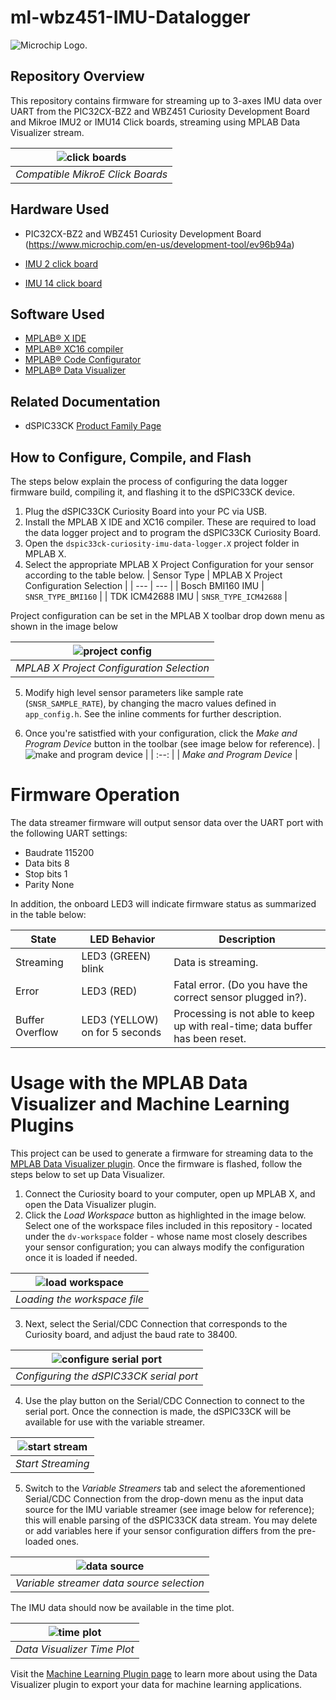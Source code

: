 # ml-wbz451-IMU-Datalogger
<picture>
    <source media="(prefers-color-scheme: dark)" srcset="images/microchip_logo_white_red.png">
	<source media="(prefers-color-scheme: light)" srcset="images/microchip_logo_black_red.png">
    <img alt="Microchip Logo." src="images/microchip_logo_black_red.png">
</picture> 

## Repository Overview
This repository contains firmware for streaming up to 3-axes IMU data over UART from the PIC32CX-BZ2 and WBZ451 Curiosity Development Board and Mikroe IMU2 or IMU14 Click boards, streaming using MPLAB Data Visualizer stream.

| ![click boards](images/click-boards.jpg) |
| :--: |
| *Compatible MikroE Click Boards* |

## Hardware Used

* PIC32CX-BZ2 and WBZ451 Curiosity Development Board (https://www.microchip.com/en-us/development-tool/ev96b94a)

* [IMU 2 click board](https://www.mikroe.com/6dof-imu-2-click)
* [IMU 14 click board](https://www.mikroe.com/6dof-imu-14-click)

## Software Used
* [MPLAB® X IDE](https://microchip.com/mplab/mplab-x-ide)
* [MPLAB® XC16 compiler](https://microchip.com/mplab/compilers)
* [MPLAB® Code Configurator](https://www.microchip.com/mcc)
* [MPLAB® Data Visualizer](https://www.microchip.com/en-us/tools-resources/debug/mplab-data-visualizer)

## Related Documentation
* dSPIC33CK [Product Family Page](https://www.microchip.com/en-us/product/dsPIC33CK256MP508)


## How to Configure, Compile, and Flash
The steps below explain the process of configuring the data logger firmware build, compiling it, and flashing it to the dSPIC33CK device.

1. Plug the dSPIC33CK Curiosity Board into your PC via USB.
2. Install the MPLAB X IDE and XC16 compiler. These are required to load the data logger project and to program the dSPIC33CK Curiosity Board.
3. Open the `dspic33ck-curiosity-imu-data-logger.X` project folder in MPLAB X.
4. Select the appropriate MPLAB X Project Configuration for your sensor according to the table below.
   | Sensor Type | MPLAB X Project Configuration Selection |
   | --- | --- |
   | Bosch BMI160 IMU | `SNSR_TYPE_BMI160` |
   | TDK ICM42688 IMU | `SNSR_TYPE_ICM42688` |

 Project configuration can be set in the MPLAB X toolbar drop down menu as shown in the image below

   | ![project config](images/project-configuration.png) |
   | :--: |
   | *MPLAB X Project Configuration Selection* |

5. Modify high level sensor parameters like sample rate (`SNSR_SAMPLE_RATE`), by changing the macro values defined in `app_config.h`. See the inline comments for further description.

6. Once you're satistfied with your configuration, click the *Make and Program Device* button in the toolbar (see image below for reference).
   | ![make and program device](images/program-device.png) |
   | :--: |
   | *Make and Program Device* |

# Firmware Operation
The data streamer firmware will output sensor data over the UART port with the following UART settings:

* Baudrate 115200
* Data bits 8
* Stop bits 1
* Parity None

In addition, the onboard LED3 will indicate firmware status as summarized in the table below:

| State |	LED Behavior |	Description |
| --- | --- | --- |
| Streaming |	LED3 (GREEN) blink |	Data is streaming. |
| Error |	LED3 (RED) |	Fatal error. (Do you have the correct sensor plugged in?). |
| Buffer Overflow |	LED3 (YELLOW) on for 5 seconds	| Processing is not able to keep up with real-time; data buffer has been reset. |

# Usage with the MPLAB Data Visualizer and Machine Learning Plugins
This project can be used to generate a firmware for streaming data to the [MPLAB Data Visualizer plugin](https://www.microchip.com/en-us/development-tools-tools-and-software/embedded-software-center/mplab-data-visualizer).  Once the firmware is flashed, follow the steps below to set up Data Visualizer.

1. Connect the Curiosity board to your computer, open up MPLAB X, and open the Data Visualizer plugin.
2. Click the *Load Workspace* button as highlighted in the image below. Select one of the workspace files included in this repository - located under the `dv-workspace` folder - whose name most closely describes your sensor configuration; you can always modify the configuration once it is loaded if needed.

| ![load workspace](images/dv-load.png) |
| :--: |
| *Loading the workspace file* |

3. Next, select the Serial/CDC Connection that corresponds to the Curiosity board, and adjust the baud rate to 38400.

| ![configure serial port](images/dv-baud.png) |
| :--: |
| *Configuring the dSPIC33CK serial port* |

4. Use the play button on the Serial/CDC Connection to connect to the serial port. Once the connection is made, the dSPIC33CK will be available for use with the variable streamer.

| ![start stream](images/dv-play-button.png) |
| :--: |
| *Start Streaming* |

5. Switch to the *Variable Streamers* tab and select the aforementioned Serial/CDC Connection from the drop-down menu as the input data source for the IMU variable streamer (see image below for reference); this will enable parsing of the dSPIC33CK data stream. You may delete or add variables here if your sensor configuration differs from the pre-loaded ones.

| ![data source](images/dv-ds-var-selection.png) |
| :--: |
| *Variable streamer data source selection* |

The IMU data should now be available in the time plot. 

| ![time plot](images/dv-time-plot.png) |
| :--: |
| *Data Visualizer Time Plot* |

Visit the [Machine Learning Plugin page](https://www.microchip.com/en-us/solutions/technologies/machine-learning) to learn more about using the Data Visualizer plugin to export your data for machine learning applications.
